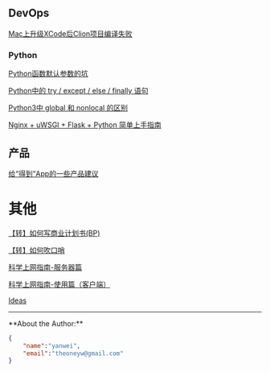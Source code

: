 ## DevOps

[Mac上升级XCode后Clion项目编译失败](devops/clion-compile-error-on-mac.md)

### Python

[Python函数默认参数的坑](devops/python/function-default-argument.md)

[Python中的 try / except / else / finally 语句](devops/python/try-except-else-finally.md)

[Python3中 global 和 nonlocal 的区别](devops/python/global-nonlocal.md)

[Nginx + uWSGI + Flask + Python 简单上手指南](devops/python/nginx-uwsgi-flask-python.md)

## 产品

[给“得到”App的一些产品建议](product/advice-for-dedao-app.md)

<!--[App账号体系设计和注册登录流程](product/app-account-register-login.md)
-->
# 其他

[【转】如何写商业计划书(BP)](misc/how-to-write-bp.md)

[【转】如何吹口哨](misc/how-to-whistle.md)

[科学上网指南-服务器篇](shadowsocks/shadowsocks-server.md)

[科学上网指南-使用篇（客户端）](shadowsocks/shadowsocks-client.md)

[Ideas](ideas/index.md)

<!--[w3school](html/w3school.html)-->

<!--
Todo: 
[一个纯软件开发者的硬件之路](product/software-to-hardware.md)
[2017年阅读清单](education/books-2017.md)
[适合小团队的产品管理和研发流程]()
[几款背单词App的比较](education/vocabulary-apps.md)
[Python学习笔记 系列]()
[程序员眼中的Scratch]()
[程序员家长如何教小朋友用Scratch学编程]()
[中国诗词大会抢答模式的策略分析]()
[最近2年的工作总结]()
-->

<hr>
**About the Author:**

```json
{
    "name":"yanwei",
    "email":"theoneyw@gmail.com"
}
```
